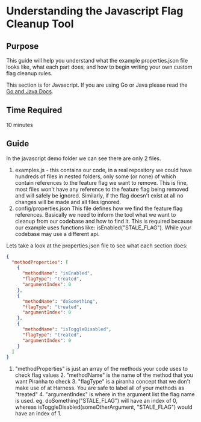 # Understanding the Javascript Flag Cleanup Tool

## Purpose
This guide will help you understand what the example properties.json file looks like, what each part does, and how to begin writing your own custom flag cleanup rules.

This section is for Javascript. If you are using Go or Java please read the [Go and Java Docs](./1_understanding_rules.md).

## Time Required
10 minutes

## Guide
In the javascript demo folder we can see there are only 2 files.

1. examples.js - this contains our code, in a real repository we could have hundreds of files in nested folders, only some (or none) of which contain references to the feature flag we want to remove. This is fine, most files won't have any reference to the feature flag being removed and will safely be ignored. Similarly, if the flag doesn't exist at all no changes will be made and all files ignored.
2. config/properties.json This file defines how we find the feature flag references. Basically we need to inform the tool what we want to cleanup from our codebase and how to find it. This is required because our example uses functions like: isEnabled("STALE_FLAG"). While your codebase may use a different api.

Lets take a look at the properties.json file to see what each section does:

```json
{
  "methodProperties": [
    {
      "methodName": "isEnabled",
      "flagType": "treated",
      "argumentIndex": 0
    },
    {
      "methodName": "doSomething",
      "flagType": "treated",
      "argumentIndex": 0
    },
    {
      "methodName": "isToggleDisabled",
      "flagType": "treated",
      "argumentIndex": 0
    }
  ]
}
```

1. "methodProperties" is just an array of the methods your code uses to check flag values
   2. "methodName" is the name of the method that you want Piranha to check
   3. "flagType" is a piranha concept that we don't make use of at Harness. You are safe to label all of your methods as "treated"
   4. "argumentIndex" is where in the argument list the flag name is used. eg. doSomething("STALE_FLAG") will have an index of 0, whereas isToggleDisabled(someOtherArgument, "STALE_FLAG") would have an index of 1.


